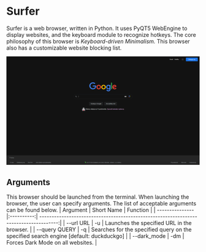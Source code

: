# Surfer
Surfer is a web browser, written in Python. It uses PyQT5 WebEngine to display websites, and the keyboard module to recognize hotkeys.
The core philosophy of this browser is _Keyboard-driven Minimalism._ This browser also has a customizable website blocking list. <br />

  
![Screenshot](minimalist_browser1.png)
## Arguments
This browser should be launched from the terminal. When launching the browser, the user can specify arguments. The list of acceptable arguments can be found below.
| Argument        | Short Name | Function                                                                              |
| --------------- |:----------:| -------------------------------------------------------------------------------------:|
| --url URL       | -u         | Launches the specified URL in the browser.                                            |
| --query QUERY   | -q         | Searches for the specified query on the specified search engine [default: duckduckgo] |
| --dark_mode     | -dm        | Forces Dark Mode on all websites.                                                     |                                                                                                                                                        
